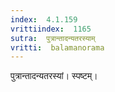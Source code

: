 ```yaml
---
index:  4.1.159
vrittiindex:  1165
sutra:  पुत्रान्तादन्यतरस्याम्
vritti:  balamanorama 
---
```


पुत्रान्तादन्यतरस्यां। स्पष्टम्।

